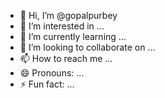 - 👋 Hi, I’m @gopalpurbey
- 👀 I’m interested in ...
- 🌱 I’m currently learning ...
- 💞️ I’m looking to collaborate on ...
- 📫 How to reach me ...
- 😄 Pronouns: ...
- ⚡ Fun fact: ...

<!---
gopalpurbey/gopalpurbey is a ✨ special ✨ repository because its `README.md` (this file) appears on your GitHub profile.
You can click the Preview link to take a look at your changes.
--->
